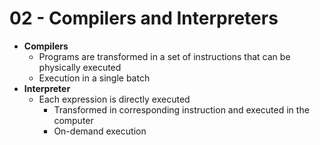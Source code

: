 # 02 - Compilers and Interpreters

* **Compilers**
    * Programs are transformed in a set of instructions that can be physically executed
    * Execution in a single batch
* **Interpreter**
    * Each expression is directly executed
        * Transformed in corresponding instruction and executed in the computer
        * On-demand execution